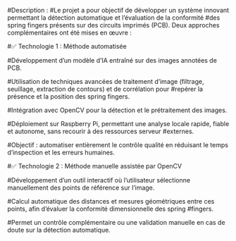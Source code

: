 #Description :
#Le projet a pour objectif de développer un système innovant permettant la détection automatique et l’évaluation de la conformité #des spring fingers présents sur des circuits imprimés (PCB). Deux approches complémentaires ont été mises en œuvre :

#✅ Technologie 1 : Méthode automatisée

#Développement d’un modèle d’IA entraîné sur des images annotées de PCB.

#Utilisation de techniques avancées de traitement d’image (filtrage, seuillage, extraction de contours) et de corrélation pour #repérer la présence et la position des spring fingers.

#Intégration avec OpenCV pour la détection et le prétraitement des images.

#Déploiement sur Raspberry Pi, permettant une analyse locale rapide, fiable et autonome, sans recourir à des ressources serveur #externes.

#Objectif : automatiser entièrement le contrôle qualité en réduisant le temps d’inspection et les erreurs humaines.

#✅ Technologie 2 : Méthode manuelle assistée par OpenCV

#Développement d’un outil interactif où l’utilisateur sélectionne manuellement des points de référence sur l’image.

#Calcul automatique des distances et mesures géométriques entre ces points, afin d’évaluer la conformité dimensionnelle des spring #fingers.

#Permet un contrôle complémentaire ou une validation manuelle en cas de doute sur la détection automatique.


